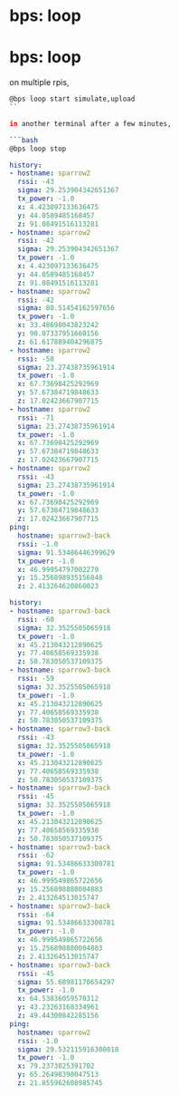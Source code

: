 # bps: loop

# bps: loop

on multiple rpis,

```bash
@bps loop start simulate,upload
``

in another terminal after a few minutes,

```bash
@bps loop stop
```


```yaml
history:
- hostname: sparrow2
  rssi: -43
  sigma: 29.253904342651367
  tx_power: -1.0
  x: 4.423097133636475
  y: 44.0589485168457
  z: 91.08491516113281
- hostname: sparrow2
  rssi: -42
  sigma: 29.253904342651367
  tx_power: -1.0
  x: 4.423097133636475
  y: 44.0589485168457
  z: 91.08491516113281
- hostname: sparrow2
  rssi: -42
  sigma: 80.51454162597656
  tx_power: -1.0
  x: 33.48698043823242
  y: 90.07337951660156
  z: 61.617889404296875
- hostname: sparrow2
  rssi: -58
  sigma: 23.27438735961914
  tx_power: -1.0
  x: 67.73698425292969
  y: 57.67384719848633
  z: 17.02423667907715
- hostname: sparrow2
  rssi: -71
  sigma: 23.27438735961914
  tx_power: -1.0
  x: 67.73698425292969
  y: 57.67384719848633
  z: 17.02423667907715
- hostname: sparrow2
  rssi: -43
  sigma: 23.27438735961914
  tx_power: -1.0
  x: 67.73698425292969
  y: 57.67384719848633
  z: 17.02423667907715
ping:
  hostname: sparrow3-back
  rssi: -1.0
  sigma: 91.53486446399629
  tx_power: -1.0
  x: 46.99954797002279
  y: 15.256898935156848
  z: 2.413264620860023

```


```yaml
history:
- hostname: sparrow3-back
  rssi: -60
  sigma: 32.3525505065918
  tx_power: -1.0
  x: 45.213043212890625
  y: 77.40658569335938
  z: 50.783050537109375
- hostname: sparrow3-back
  rssi: -59
  sigma: 32.3525505065918
  tx_power: -1.0
  x: 45.213043212890625
  y: 77.40658569335938
  z: 50.783050537109375
- hostname: sparrow3-back
  rssi: -43
  sigma: 32.3525505065918
  tx_power: -1.0
  x: 45.213043212890625
  y: 77.40658569335938
  z: 50.783050537109375
- hostname: sparrow3-back
  rssi: -45
  sigma: 32.3525505065918
  tx_power: -1.0
  x: 45.213043212890625
  y: 77.40658569335938
  z: 50.783050537109375
- hostname: sparrow3-back
  rssi: -62
  sigma: 91.53486633300781
  tx_power: -1.0
  x: 46.999549865722656
  y: 15.256898880004883
  z: 2.413264513015747
- hostname: sparrow3-back
  rssi: -64
  sigma: 91.53486633300781
  tx_power: -1.0
  x: 46.999549865722656
  y: 15.256898880004883
  z: 2.413264513015747
- hostname: sparrow3-back
  rssi: -45
  sigma: 55.68981170654297
  tx_power: -1.0
  x: 64.53836059570312
  y: 43.23263168334961
  z: 49.44300842285156
ping:
  hostname: sparrow2
  rssi: -1.0
  sigma: 29.532115916300818
  tx_power: -1.0
  x: 79.2373025391702
  y: 65.26498390047513
  z: 21.855962608985745

```
